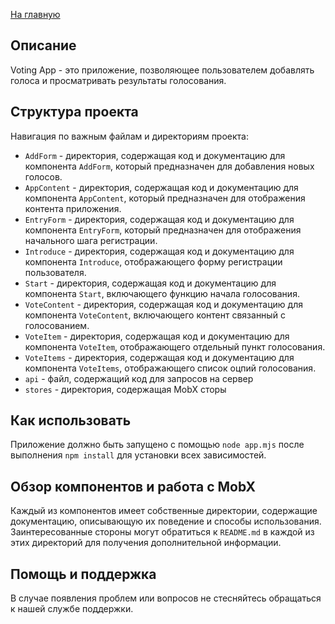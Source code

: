[На главную](../README.md)

## Описание

Voting App - это приложение, позволяющее пользователем добавлять голоса и просматривать результаты голосования.

## Структура проекта

Навигация по важным файлам и директориям проекта:

- `AddForm` - директория, содержащая код и документацию для компонента `AddForm`, который предназначен для добавления новых голосов.
- `AppContent` - директория, содержащая код и документацию для компонента `AppContent`, который предназначен для отображения контента приложения.
- `EntryForm` - директория, содержащая код и документацию для компонента `EntryForm`, который предназначен для отображения начального шага регистрации.
- `Introduce` - директория, содержащая код и документацию для компонента `Introduce`, отображающего форму регистрации пользователя.
- `Start` - директория, содержащая код и документацию для компонента `Start`, включающего функцию начала голосования.
- `VoteContent` - директория, содержащая код и документацию для компонента `VoteContent`, включающего контент связанный с голосованием.
- `VoteItem` - директория, содержащая код и документацию для компонента `VoteItem`, отображающего отдельный пункт голосования.
- `VoteItems` - директория, содержащая код и документацию для компонента `VoteItems`, отображающего список оцпий голосования.
- `api` - файл, содержащий код для запросов на сервер
- `stores` - директория, содержащая MobX сторы

## Как использовать

Приложение должно быть запущено с помощью `node app.mjs` после выполнения `npm install` для установки всех зависимостей.

## Обзор компонентов и работа с MobX

Каждый из компонентов имеет собственные директории, содержащие документацию, описывающую их поведение и способы использования. Заинтересованные стороны могут обратиться к `README.md` в каждой из этих директорий для получения дополнительной информации.

## Помощь и поддержка

В случае появления проблем или вопросов не стесняйтесь обращаться к нашей службе поддержки.
